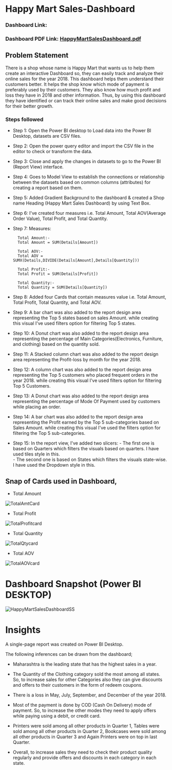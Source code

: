 # Happy Mart Sales-Dashboard

### Dashboard Link:  
### Dashboard PDF Link: [HappyMartSalesDashboard.pdf](https://github.com/adorable20/Happy_Mart_Sales_Dashboard/files/14236378/HappyMartSalesDashboard.pdf)

## Problem Statement

There is a shop whose name is Happy Mart that wants us to help them create an interactive Dashboard so, they can easily track and analyze their online sales for the year 2018. This dashboard helps them understand their customers better. It helps the shop know which mode of payment is preferably used by their customers. They also know how much profit and loss they have in 2018 and other information. Thus, by using this dashboard they have identified or can track their online sales and make good decisions for their better growth.


### Steps followed 

- Step 1: Open the Power BI desktop to Load data into the Power BI Desktop, datasets are CSV files.
- Step 2: Open the power query editor and import the CSV file in the editor to check or transform the data.
- Step 3: Close and apply the changes in datasets to go to the Power BI (Report View) interface.
- Step 4: Goes to Model View to establish the connections or relationship between the datasets based on common columns (attributes) for creating a report based on them.
- Step 5: Added Gradient Background to the dashboard & created a Shop name Heading (Happy Mart Sales Dashboard) by using Text Box.
- Step 6: I've created four measures i.e. Total Amount, Total AOV(Average Order Value), Total Profit, and Total Quantity.
- Step 7: Measures:
        
        Total Amount:- 
        Total Amount = SUM(Details[Amount])

        Total AOV:-
        Total AOV = SUMX(Details,DIVIDE(Details[Amount],Details[Quantity]))

        Total Profit:-
        Total Profit = SUM(Details[Profit])

        Total Quantity:-
        Total Quantity = SUM(Details[Quantity])

- Step 8: Added four Cards that contain measures value i.e. Total Amount, Total Profit, Total Quantity, and Total AOV.
- Step 9: A bar chart was also added to the report design area representing the Top 5 states based on sales Amount. while creating this visual I've used filters option for filtering Top 5 states.

- Step 10: A Donut chart was also added to the report design area representing the percentage of Main Categories(Electronics, Furniture, and clothing) based on the quantity sold.

- Step 11: A Stacked column chart was also added to the report design area representing the Profit-loss by month for the year 2018. 

- Step 12: A column chart was also added to the report design area representing the Top 5 customers who placed frequent orders in the year 2018. while creating this visual I've used filters option for filtering Top 5 Customers.

- Step 13: A Donut chart was also added to the report design area representing the percentage of Mode Of Payment used by customers while placing an order.

- Step 14: A bar chart was also added to the report design area representing the Profit earned by the Top 5 sub-categories based on Sales Amount. while creating this visual I've used the filters option for filtering the Top 5 sub-categories.

- Step 15: In the report view, I've added two slicers:
        - The first one is based on Quarters which filters the visuals based on quarters. I have used tiles style in this.  
        - The second one is based on States which filters the visuals state-wise. I have used the Dropdown style in this.


Snap of Cards used in Dashboard,
-
- Total Amount

![TotalAmtCard](https://github.com/adorable20/Happy_Mart_Sales_Dashboard/assets/87119559/93eb71a1-fab1-49ea-b5c3-13f00bdeb6a2)

- Total Profit

 ![TotalProfitcard](https://github.com/adorable20/Happy_Mart_Sales_Dashboard/assets/87119559/10a06a79-05c9-4a62-bf4a-c97d690fef7d)  

- Total Quantity

![TotalQtycard](https://github.com/adorable20/Happy_Mart_Sales_Dashboard/assets/87119559/4f7911ad-84a5-41b6-b0d9-b77ee11e118e)

- Total AOV
 
 ![TotalAOVcard](https://github.com/adorable20/Happy_Mart_Sales_Dashboard/assets/87119559/ab8056d2-e1d7-41e7-a240-bfd09ee1caf3)

# Dashboard Snapshot (Power BI DESKTOP)

 ![HappyMartSalesDashboardSS](https://github.com/adorable20/Happy_Mart_Sales_Dashboard/assets/87119559/1b432249-467f-4fd5-a6ed-195ecc4c0083)


# Insights

A single-page report was created on Power BI Desktop.

The following inferences can be drawn from the dashboard;

- Maharashtra is the leading state that has the highest sales in a year.  

- The Quantity of the Clothing category sold the most among all states. So, to increase sales for other Categories also they can give discounts and offers to their customers in the form of redeem coupons.  

- There is a loss in May, July, September, and December of the year 2018.  

- Most of the payment is done by COD (Cash On Delivery) mode of payment. So, to increase the other modes they need to apply offers while paying using a debit, or credit card.  

- Printers were sold among all other products in Quarter 1, Tables were sold among all other products in Quarter 2, Bookcases were sold among all other products in Quarter 3 and Again Printers were on top in last Quarter.  

- Overall, to increase sales they need to check their product quality regularly and provide offers and discounts in each category in each state.

